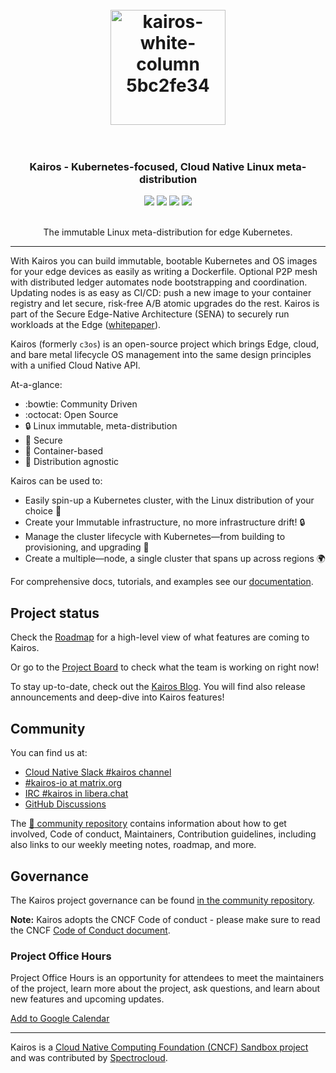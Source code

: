 <h1 align="center">
  <br>
     <img width="184" alt="kairos-white-column 5bc2fe34" src="https://user-images.githubusercontent.com/2420543/193010398-72d4ba6e-7efe-4c2e-b7ba-d3a826a55b7d.png">
    <br>
<br>
</h1>

<h3 align="center">Kairos - Kubernetes-focused, Cloud Native Linux meta-distribution</h3>
<p align="center">
  <a href="https://github.com/kairos-io/kairos/issues"><img src="https://img.shields.io/github/issues/kairos-io/kairos"></a>
  <a href="https://github.com/kairos-io/kairos/actions/workflows/image.yaml"> <img src="https://github.com/kairos-io/kairos/actions/workflows/image.yaml/badge.svg"></a>
  <a href="https://www.bestpractices.dev/projects/9100"><img src="https://www.bestpractices.dev/projects/9100/badge"></a>
  <a href="https://clomonitor.io/projects/cncf/kairos"><img src="https://img.shields.io/endpoint?url=https://clomonitor.io/api/projects/cncf/kairos/badge"></a>
</p>

<p align="center">
     <br>
    The immutable Linux meta-distribution for edge Kubernetes.
</p>

<hr>

With Kairos you can build immutable, bootable Kubernetes and OS images for your edge devices as easily as writing a Dockerfile. Optional P2P mesh with distributed ledger automates node bootstrapping and coordination. Updating nodes is as easy as CI/CD: push a new image to your container registry and let secure, risk-free A/B atomic upgrades do the rest. Kairos is part of the Secure Edge-Native Architecture (SENA) to securely run workloads at the Edge ([whitepaper](https://github.com/kairos-io/kairos/files/11250843/Secure-Edge-Native-Architecture-white-paper-20240417.3.pdf)).

Kairos (formerly `c3os`) is an open-source project which brings Edge, cloud, and bare metal lifecycle OS management into the same design principles with a unified Cloud Native API.

At-a-glance:

- :bowtie: Community Driven
- :octocat: Open Source
- :lock: Linux immutable, meta-distribution
- :key: Secure
- :whale: Container-based
- :penguin: Distribution agnostic

Kairos can be used to:

- Easily spin-up a Kubernetes cluster, with the Linux distribution of your choice :penguin:
- Create your Immutable infrastructure, no more infrastructure drift! :lock:
- Manage the cluster lifecycle with Kubernetes—from building to provisioning, and upgrading :rocket:
- Create a multiple—node, a single cluster that spans up across regions :earth_africa:

For comprehensive docs, tutorials, and examples see our [documentation](https://kairos.io/docs/getting-started/).

## Project status

Check the [Roadmap](https://github.com/orgs/kairos-io/projects/2) for a high-level view of what features are coming to Kairos.

Or go to the [Project Board](https://github.com/orgs/kairos-io/projects/1/views/1) to check what the team is working on right now!

To stay up-to-date, check out the [Kairos Blog](https://kairos.io/blog/). You will find also release announcements and deep-dive into Kairos features!

## Community

You can find us at:

- [Cloud Native Slack #kairos channel](https://cloud-native.slack.com/archives/C0707M8UEU8)
- [#kairos-io at matrix.org](https://matrix.to/#/#kairos-io:matrix.org)
- [IRC #kairos in libera.chat](https://web.libera.chat/#kairos)
- [GitHub Discussions](https://github.com/kairos-io/kairos/discussions)

The [:handshake: community repository](https://github.com/kairos-io/community) contains information about how to get involved, Code of conduct, Maintainers, Contribution guidelines, including also links to our weekly meeting notes, roadmap, and more.

## Governance

The Kairos project governance can be found [in the community repository](https://github.com/kairos-io/community/blob/main/GOVERNANCE.md). 

**Note:** Kairos adopts the CNCF Code of conduct - please make sure to read the CNCF [Code of Conduct document](https://github.com/kairos-io/community/blob/main/CODE_OF_CONDUCT.md).

### Project Office Hours

Project Office Hours is an opportunity for attendees to meet the maintainers of the project, learn more about the project, ask questions, and learn about new features and upcoming updates.

[Add to Google Calendar](https://calendar.google.com/calendar/embed?src=c_6d65f26502a5a67c9570bb4c16b622e38d609430bce6ce7fc1d8064f2df09c11%40group.calendar.google.com&ctz=Europe%2FRome)

---

Kairos is a [Cloud Native Computing Foundation (CNCF) Sandbox project](https://www.cncf.io/sandbox-projects/) and was contributed by [Spectrocloud](https://spectrocloud.com).

